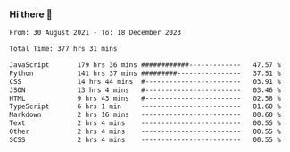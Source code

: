 ### Hi there 👋

<!--
**dominoto/dominoto** is a ✨ _special_ ✨ repository because its `README.md` (this file) appears on your GitHub profile.

Here are some ideas to get you started:

- 🔭 I’m currently working on ...
- 🌱 I’m currently learning ...
- 👯 I’m looking to collaborate on ...
- 🤔 I’m looking for help with ...
- 💬 Ask me about ...
- 📫 How to reach me: ...
- 😄 Pronouns: ...
- ⚡ Fun fact: ...
-->
<!--START_SECTION:waka-->

```txt
From: 30 August 2021 - To: 18 December 2023

Total Time: 377 hrs 31 mins

JavaScript       179 hrs 36 mins ############-------------   47.57 %
Python           141 hrs 37 mins #########----------------   37.51 %
CSS              14 hrs 44 mins  #------------------------   03.91 %
JSON             13 hrs 4 mins   #------------------------   03.46 %
HTML             9 hrs 43 mins   #------------------------   02.58 %
TypeScript       6 hrs 1 min     -------------------------   01.60 %
Markdown         2 hrs 16 mins   -------------------------   00.60 %
Text             2 hrs 4 mins    -------------------------   00.55 %
Other            2 hrs 4 mins    -------------------------   00.55 %
SCSS             2 hrs 4 mins    -------------------------   00.55 %
```

<!--END_SECTION:waka-->
